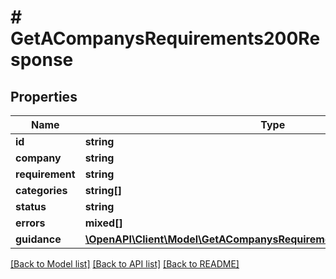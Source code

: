 # # GetACompanysRequirements200Response

## Properties

Name | Type | Description | Notes
------------ | ------------- | ------------- | -------------
**id** | **string** |  | [optional]
**company** | **string** |  | [optional]
**requirement** | **string** |  | [optional]
**categories** | **string[]** |  | [optional]
**status** | **string** |  | [optional]
**errors** | **mixed[]** |  | [optional]
**guidance** | [**\OpenAPI\Client\Model\GetACompanysRequirements200ResponseGuidance**](GetACompanysRequirements200ResponseGuidance.md) |  | [optional]

[[Back to Model list]](../../README.md#models) [[Back to API list]](../../README.md#endpoints) [[Back to README]](../../README.md)
